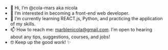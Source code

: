 - 👋 Hi, I’m @cola-mars aka nicola 
- 👀 I’m interested in becoming a front-end web developer.
- 🌱 I’m currently learning REACT.js, Python, and practicing the application of my skills. 
- 📫 How to reach me: marblenicola@gmail.com. I'm open to hearing about any tips, suggestions, courses, and jobs! 
- 🤓 Keep up the good work! ✨

